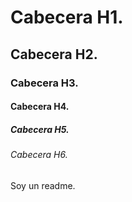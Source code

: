 # Cabecera H1.
## Cabecera H2.
### Cabecera H3.
#### Cabecera H4.
##### Cabecera H5.
###### Cabecera H6.

Soy un readme.